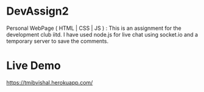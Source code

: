 # DevAssign2
Personal WebPage ( HTML | CSS | JS ) : This is an assignment for the development club iitd.
I have used node.js for live chat using socket.io and a temporary server to save the comments.
# Live Demo
https://tmibvishal.herokuapp.com/

